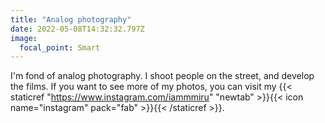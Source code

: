 ```yaml
---
title: "Analog photography"
date: 2022-05-08T14:32:32.797Z
image:
  focal_point: Smart
---
```

I'm fond of analog photography. I shoot people on the street, and develop the films. If you want to see more of my photos, you can visit my {{< staticref "https://www.instagram.com/iammmiru" "newtab" >}}{{< icon name="instagram" pack="fab" >}}{{< /staticref >}}.
